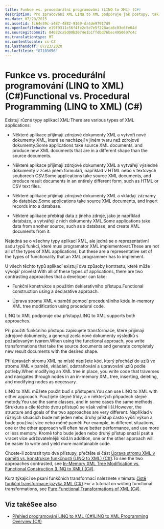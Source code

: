 ```yaml
---
title: Funkce vs. procedurální programování (LINQ to XML) (C#)
description: Pro zpracování XML LINQ to XML podporuje jak postupy, tak úpravy stromu XML v paměti a funkční konstrukci, která používá deklarativní přístup.
ms.date: 07/20/2015
ms.assetid: fc64e39c-a487-4882-9169-da4de97917d9
ms.openlocfilehash: e19f9311c56f4fe2c5e7e5f228aca6c03c6fe04d
ms.sourcegitcommit: 04022ca5d00b2074e1b1ffdbd76bec4950697c4c
ms.translationtype: MT
ms.contentlocale: cs-CZ
ms.lasthandoff: 07/23/2020
ms.locfileid: "87103656"
---
```

# <a name="functional-vs-procedural-programming-linq-to-xml-c"></a><span data-ttu-id="1c702-103">Funkce vs. procedurální programování (LINQ to XML) (C#)</span><span class="sxs-lookup"><span data-stu-id="1c702-103">Functional vs. Procedural Programming (LINQ to XML) (C#)</span></span>
<span data-ttu-id="1c702-104">Existují různé typy aplikací XML:</span><span class="sxs-lookup"><span data-stu-id="1c702-104">There are various types of XML applications:</span></span>  
  
- <span data-ttu-id="1c702-105">Některé aplikace přijímají zdrojové dokumenty XML a vytvoří nové dokumenty XML, které se nacházejí v jiném tvaru než zdrojové dokumenty.</span><span class="sxs-lookup"><span data-stu-id="1c702-105">Some applications take source XML documents, and produce new XML documents that are in a different shape than the source documents.</span></span>  
  
- <span data-ttu-id="1c702-106">Některé aplikace přijímají zdrojové dokumenty XML a vytvářejí výsledné dokumenty v zcela jiném formuláři, například v HTML nebo v textových souborech CSV.</span><span class="sxs-lookup"><span data-stu-id="1c702-106">Some applications take source XML documents, and produce result documents in an entirely different form, such as HTML or CSV text files.</span></span>  
  
- <span data-ttu-id="1c702-107">Některé aplikace přijímají zdrojové dokumenty XML a vkládají záznamy do databáze.</span><span class="sxs-lookup"><span data-stu-id="1c702-107">Some applications take source XML documents, and insert records into a database.</span></span>  
  
- <span data-ttu-id="1c702-108">Některé aplikace přebírají data z jiného zdroje, jako je například databáze, a vytvářejí z nich dokumenty XML.</span><span class="sxs-lookup"><span data-stu-id="1c702-108">Some applications take data from another source, such as a database, and create XML documents from it.</span></span>  
  
 <span data-ttu-id="1c702-109">Nejedná se o všechny typy aplikací XML, ale jedná se o reprezentativní sadu typů funkcí, které musí programátor XML implementovat.</span><span class="sxs-lookup"><span data-stu-id="1c702-109">These are not all of the types of XML applications, but these are a representative set of the types of functionality that an XML programmer has to implement.</span></span>  
  
 <span data-ttu-id="1c702-110">U všech těchto typů aplikací existují dva způsoby kontrastu, které může vývojář provést:</span><span class="sxs-lookup"><span data-stu-id="1c702-110">With all of these types of applications, there are two contrasting approaches that a developer can take:</span></span>  
  
- <span data-ttu-id="1c702-111">Funkční konstrukce s použitím deklarativního přístupu.</span><span class="sxs-lookup"><span data-stu-id="1c702-111">Functional construction using a declarative approach.</span></span>  
  
- <span data-ttu-id="1c702-112">Úprava stromu XML v paměti pomocí procedurálního kódu.</span><span class="sxs-lookup"><span data-stu-id="1c702-112">In-memory XML tree modification using procedural code.</span></span>  
  
 <span data-ttu-id="1c702-113">LINQ to XML podporuje oba přístupy.</span><span class="sxs-lookup"><span data-stu-id="1c702-113">LINQ to XML supports both approaches.</span></span>  
  
 <span data-ttu-id="1c702-114">Při použití funkčního přístupu zapisujete transformace, které přijímají zdrojové dokumenty, a generují zcela nové dokumenty výsledků s požadovaným tvarem.</span><span class="sxs-lookup"><span data-stu-id="1c702-114">When using the functional approach, you write transformations that take the source documents and generate completely new result documents with the desired shape.</span></span>  
  
 <span data-ttu-id="1c702-115">Při úpravách stromu XML na místě napíšete kód, který přechází do uzlů ve stromu XML v paměti, vkládání, odstraňování a upravování uzlů podle potřeby.</span><span class="sxs-lookup"><span data-stu-id="1c702-115">When modifying an XML tree in place, you write code that traverses and navigates through nodes in an in-memory XML tree, inserting, deleting, and modifying nodes as necessary.</span></span>  
  
 <span data-ttu-id="1c702-116">LINQ to XML můžete použít buď s přístupem.</span><span class="sxs-lookup"><span data-stu-id="1c702-116">You can use LINQ to XML with either approach.</span></span> <span data-ttu-id="1c702-117">Použijete stejné třídy, a v některých případech stejné metody.</span><span class="sxs-lookup"><span data-stu-id="1c702-117">You use the same classes, and in some cases the same methods.</span></span> <span data-ttu-id="1c702-118">Struktura a cíle těchto dvou přístupů se však velmi liší.</span><span class="sxs-lookup"><span data-stu-id="1c702-118">However, the structure and goals of the two approaches are very different.</span></span> <span data-ttu-id="1c702-119">Například v různých situacích bude mít jeden nebo druhý přístup často vyšší výkon a bude používat více nebo méně paměti.</span><span class="sxs-lookup"><span data-stu-id="1c702-119">For example, in different situations, one or the other approach will often have better performance, and use more or less memory.</span></span> <span data-ttu-id="1c702-120">Kromě toho bude jeden nebo druhý přístup snazší psát a vracet více udržovatelnější kód.</span><span class="sxs-lookup"><span data-stu-id="1c702-120">In addition, one or the other approach will be easier to write and yield more maintainable code.</span></span>  
  
 <span data-ttu-id="1c702-121">Chcete-li zobrazit tyto dva přístupy, přečtěte si část [Úprava stromu XML v paměti vs. konstrukce funkčnosti (LINQ to XML) (C#)](./in-memory-xml-tree-modification-vs-functional-construction-linq-to-xml.md).</span><span class="sxs-lookup"><span data-stu-id="1c702-121">To see the two approaches contrasted, see [In-Memory XML Tree Modification vs. Functional Construction (LINQ to XML) (C#)](./in-memory-xml-tree-modification-vs-functional-construction-linq-to-xml.md).</span></span>  
  
 <span data-ttu-id="1c702-122">Kurz týkající se psaní funkčních transformací naleznete v tématu [čistě funkční transformace jazyka XML (C#)](./introduction-to-pure-functional-transformations.md).</span><span class="sxs-lookup"><span data-stu-id="1c702-122">For a tutorial on writing functional transformations, see [Pure Functional Transformations of XML (C#)](./introduction-to-pure-functional-transformations.md).</span></span>  
  
## <a name="see-also"></a><span data-ttu-id="1c702-123">Viz také</span><span class="sxs-lookup"><span data-stu-id="1c702-123">See also</span></span>

- [<span data-ttu-id="1c702-124">Přehled programování LINQ to XML (C#)</span><span class="sxs-lookup"><span data-stu-id="1c702-124">LINQ to XML Programming Overview (C#)</span></span>](./linq-to-xml-overview.md)
